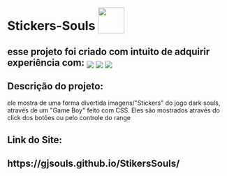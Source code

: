 <h1>Stickers-Souls <img src="imgs_emotes\iconeHead.webp"style="height:60px; position:relative; top:8px;"></h1>
<h2>esse projeto foi criado com intuito de adquirir experiência com:
<img style="position:relative; top:5px;" src="https://img.shields.io/badge/JavaScript-323330?style=for-the-badge&logo=javascript&logoColor=F7DF1E"> <img style="position:relative; top:5px;" src="https://img.shields.io/badge/HTML5-E34F26?style=for-the-badge&logo=html5&logoColor=white"> <img style="position:relative; top:5px;" src="https://img.shields.io/badge/CSS3-1572B6?style=for-the-badge&logo=css3&logoColor=white"></h2>

<h2>Descrição do projeto:</h2>
<p>ele mostra de uma forma divertida imagens/"Stickers" do jogo dark souls, através de um "Game Boy" feito com CSS. Eles são mostrados através do click dos botões ou pelo controle do range</P>
<h2>Link do Site:<h2>
<link>https://gjsouls.github.io/StikersSouls/</link>

